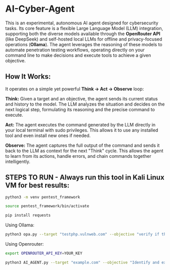 # AI-Cyber-Agent

This is an experimental, autonomous AI agent designed for cybersecurity tasks. Its core feature is a flexible Large Language Model (LLM) integration, supporting both the diverse models available through the **OpenRouter API** (like DeepSeek) and self-hosted local LLMs for offline and privacy-focused operations (**Ollama**). The agent leverages the reasoning of these models to automate penetration testing workflows, operating directly on your command line to make decisions and execute tools to achieve a given objective.

## How It Works:

It operates on a simple yet powerful **Think → Act → Observe** loop:

**Think:** Given a target and an objective, the agent sends its current status and history to the model. The LLM analyzes the situation and decides on the next logical step, formulating its reasoning and the precise command to execute.  

**Act:** The agent executes the command generated by the LLM directly in your local terminal with sudo privileges. This allows it to use any installed tool and even install new ones if needed. 

**Observe:** The agent captures the full output of the command and sends it back to the LLM as context for the next "Think" cycle. This allows the agent to learn from its actions, handle errors, and chain commands together intelligently.

## STEPS TO RUN - Always run this tool in Kali Linux VM for best results:

```sh
python3 -m venv pentest_framework
```

```sh
source pentest_framework/bin/activate
```

```sh
pip install requests
```
Using Ollama:
```sh
python3 opa.py --target "testphp.vulnweb.com" --objective "verify if this host is alive" --provider "ollama" --model "qwen3:1.7b"
```
Using Openrouter:
```sh
export OPENROUTER_API_KEY=YOUR_KEY
```
```sh
python3 AI_AGENT.py --target "example.com" --objective "Identify and exploit any reflected XSS" --model "deepseek/deepseek-chat-v3.1"
```

